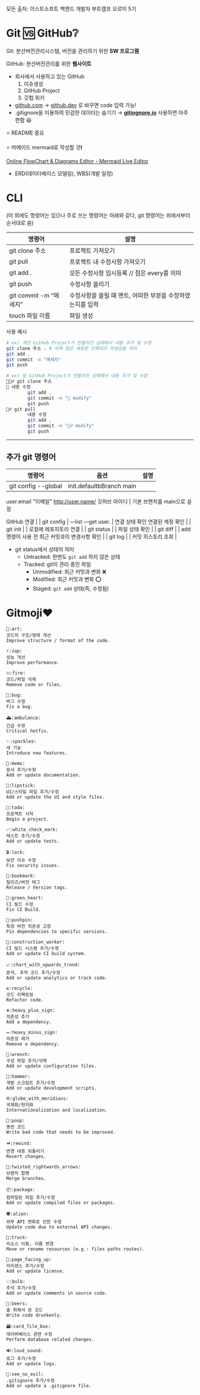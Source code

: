 모든 출처: 이스트소프트 백엔드 개발자 부트캠프 오르미 5기 


# Git 🆚 GitHub❔

Git: 분산버전관리시스템, 버전을 관리하기 위한 **SW 프로그램**

GitHub: 분산버전관리를 위한 **웹사이트**

- 회사에서 사용하고 있는 GitHub
    1. 이슈생성
    2. GitHub Project
    3. 깃헙 위키
- [github.com](http://github.com) → [github.dev](http://github.dev) 로 바꾸면 code 입력 가능!
- .gitignore을 이용하여 민감한 데이터는 숨기기 → **[gitingnore.io](http://gitingnore.io)** 사용하면 아주 편함 😆

⭐ README 중요

⭐ 머메이드 mermaid로 작성할 것❗

[Online FlowChart & Diagrams Editor - Mermaid Live Editor](https://mermaid.live/)

- ERD(데이터베이스 모델링), WBS(개발 일정)

# CLI

(이 외에도 명령어는 있으나 주로 쓰는 명령어는 아래와 같다, git 명령어는 위에서부터 순서대로 씀)

| 명령어 | 설명 |
| --- | --- |
| git clone 주소 | 프로젝트 가져오기 |
| git pull | 프로젝트 내 수정사항 가져오기 |
| git add .  | 모든 수정사항 임시등록       // 점은 every를 의미 |
| git push | 수정사항 올리기 |
| git commit -m “메세지” | 수정사항을 올릴 때 멘트, 어떠한 부분을 수정하였는지를 입력 |
| touch 파일 이름 | 파일 생성 |

사용 예시

```bash
# ex) 개인 GitHub Project가 만들어진 상태에서 내용 추가 및 수정
git clone 주소 . # 뒤에 점은 새로운 디렉터리 미생성을 의미
git add .
git commit -m "메세지"
git push

# ex) 팀 GitHub Project가 만들어진 상태에서 내용 추가 및 수정
🙆🙆‍♂️ git clone 주소
🙆 내용 수정
		git add .
		git commit -m "🙆 modify"
		git push
🙆‍♂️ git pull
		내용 수정
		git add .
		git commit -m "🙆‍♂️ modify"
		git push
```

---

## 추가 git 명령어

| 명령어 | 옵션 | 설명 |
| --- | --- | --- |
| git config --global | init.defaultbBranch main

user.email "이메일"
http://user.name/ 깃허브 아이디 | 기본 브랜치를 main으로 설정

GitHub 연결 |
| git config | —list
—get user. | 연결 상태 확인
연결된 계정 확인 |
| git init |  | 로컬에 레포지토리 연결 |
| git status |  | 파일 상태 확인 |
| git diff |  | add 명령어 사용 전 최근 커밋과의 변경사항 확인 |
| git log |  | 커밋 히스토리 조회 |
- git status에서 상태의 의미
    - Untracked: 한번도 `git add` 하지 않은 상태
    - Tracked: git이 관리 중인 파일
        - Unmodified: 최근 커밋과 변화 ❌
        - Modified: 최근 커밋과 변화 ⭕
        - Staged: `git add` 상태(즉, 수정됨)


# Gitmoji❤️

```
🎨:art:
코드의 구조/형태 개선
Improve structure / format of the code.

⚡️:zap:
성능 개선
Improve performance.

🔥:fire:
코드/파일 삭제
Remove code or files.

🐛:bug:
버그 수정
Fix a bug.

🚑:ambulance:
긴급 수정
Critical hotfix.

✨:sparkles:
새 기능
Introduce new features.

📝:memo:
문서 추가/수정
Add or update documentation.

💄:lipstick:
UI/스타일 파일 추가/수정
Add or update the UI and style files.

🎉:tada:
프로젝트 시작
Begin a project.

✅:white_check_mark:
테스트 추가/수정
Add or update tests.

🔒:lock:
보안 이슈 수정
Fix security issues.

🔖:bookmark:
릴리즈/버전 태그
Release / Version tags.

💚:green_heart:
CI 빌드 수정
Fix CI Build.

📌:pushpin:
특정 버전 의존성 고정
Pin dependencies to specific versions.

👷:construction_worker:
CI 빌드 시스템 추가/수정
Add or update CI build system.

📈:chart_with_upwards_trend:
분석, 추적 코드 추가/수정
Add or update analytics or track code.

♻️:recycle:
코드 리팩토링
Refactor code.

➕:heavy_plus_sign:
의존성 추가
Add a dependency.

➖:heavy_minus_sign:
의존성 제거
Remove a dependency.

🔧:wrench:
구성 파일 추가/삭제
Add or update configuration files.

🔨:hammer:
개발 스크립트 추가/수정
Add or update development scripts.

🌐:globe_with_meridians:
국제화/현지화
Internationalization and localization.

💩:poop:
똥싼 코드
Write bad code that needs to be improved.

⏪:rewind:
변경 내용 되돌리기
Revert changes.

🔀:twisted_rightwards_arrows:
브랜치 합병
Merge branches.

📦:package:
컴파일된 파일 추가/수정
Add or update compiled files or packages.

👽:alien:
외부 API 변화로 인한 수정
Update code due to external API changes.

🚚:truck:
리소스 이동, 이름 변경
Move or rename resources (e.g.: files paths routes).

📄:page_facing_up:
라이센스 추가/수정
Add or update license.

💡:bulb:
주석 추가/수정
Add or update comments in source code.

🍻:beers:
술 취해서 쓴 코드
Write code drunkenly.

🗃:card_file_box:
데이버베이스 관련 수정
Perform database related changes.

🔊:loud_sound:
로그 추가/수정
Add or update logs.

🙈:see_no_evil:
.gitignore 추가/수정
Add or update a .gitignore file.
```